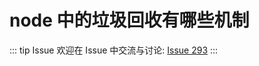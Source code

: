 # node 中的垃圾回收有哪些机制



::: tip Issue 
 欢迎在 Issue 中交流与讨论: [Issue 293](https://github.com/shfshanyue/Daily-Question/issues/293) 
:::



